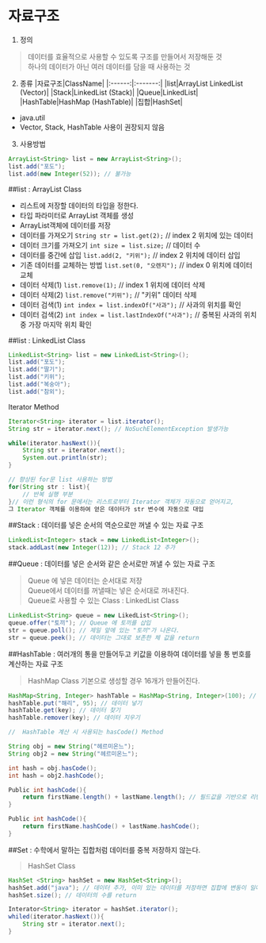 # 자료구조

1. 정의
> 데이터를 효율적으로 사용할 수 있도록 구조를 만들어서 저장해둔 것  
하나의 데이터가 아닌 여러 데이터를 담을 때 사용하는 것

2. 종류 
|자료구조|ClassName|
|:------:|:-------:|
|list|ArrayList LinkedList (Vector)|
|Stack|LinkedList (Stack)|
|Queue|LinkedList|
|HashTable|HashMap (HashTable)|
|집합|HashSet|

- java.util
- Vector, Stack, HashTable 사용이 권장되지 않음

3. 사용방법
```java
ArrayList<String> list = new ArrayList<String>();
list.add("포도");
list.add(new Integer(52)); // 불가능
```

##list : ArrayList Class
- 리스트에 저장할 데이터의 타입을 정한다.
- 타입 파라미터로 ArrayList 객체를 생성
- ArrayList객체에 데이터를 저장
- 데이터를 가져오기 `String str = list.get(2);` // index 2 위치에 있는 데이터
- 데이터 크기를 가져오기 `int size = list.size;` // 데이터 수 
- 데이터를 중간에 삽입 `list.add(2, "키위");` // index 2 위치에 데이터 삽입
- 기존 데이터를 교체하는 방법 `list.set(0, "오렌지");` // index 0 위치에 데이터 교체
- 데이터 삭제(1) `list.remove(1);` // index 1 위치에 데이터 삭제
- 데이터 삭제(2) `list.remove("키위");` // "키위" 데이터 삭제
- 데이터 검색(1) `int index = list.indexOf("사과");` // 사과의 위치를 확인
- 데이터 검색(2) `int index = list.lastIndexOf("사과");` // 중복된 사과의 위치 중 가장 마지막 위치 확인

##list : LinkedList Class
```java
LinkedList<String> list = new LinkedList<String>();
list.add("포도");
list.add("딸기");
list.add("키위");
list.add("복숭아");
list.add("참외");
```
Iterator Method
```java
Iterator<String> iterator = list.iterator();
String str = iterator.next(); // NoSuchElementException 발생가능

while(iterator.hasNext()){
	String str = iterator.next();
	System.out.println(str);
}

// 향상된 for문 list 사용하는 방법
for(String str : list){
	// 반복 실행 부분
}// 이런 형식의 for 문에서는 리스트로부터 Iterator 객체가 자동으로 얻어지고,
그 Iterator 객체를 이용하여 얻은 데이터가 str 변수에 자동으로 대입
```

##Stack : 데이터를 넣은 순서의 역순으로만 꺼낼 수 있는 자료 구조 
```java
LinkedList<Integer> stack = new LinkedList<Integer>();
stack.addLast(new Integer(12)); // Stack 12 추가
```

##Queue : 데이터를 넣은 순서와 같은 순서로만 꺼낼 수 있는 자료 구조
> Queue 에 넣은 데이터는 순서대로 저장  
Queue에서 데이터를 꺼낼때는 넣은 순서대로 꺼내진다.  
Queue로 사용할 수 있는 Class : LinkedList Class

```java
LinkedList<String> queue = new LikedList<String>();
queue.offer("토끼"); // Queue 에 토끼를 삽입 
str = queue.poll(); // 제일 앞에 있는 "토끼"가 나온다.
str = queue.peek(); // 데이터는 그대로 보존한 체 값을 return
```

##HashTable : 여러개의 통을 만들어두고 키값을 이용하여 데이터를 넣을 통 번호를 계산하는 자료 구조
> HashMap Class 기본으로 생성할 경우 16개가 만들어진다.

```java
HashMap<String, Integer> hashTable = HashMap<String, Integer>(100); // 100개의 통으로 구성된 HashTable 생성
hashTable.put("해리", 95); // 데이터 넣기
hashTable.get(key); // 데이터 찾기
hashTable.remover(key); // 데이터 지우기 

//  HashTable 계산 시 사용되는 hasCode() Method

String obj = new String("헤르미온느");
String obj2 = new String("헤르미온느");

int hash = obj.hasCode();
int hash = obj2.hashCode();

Public int hashCode(){
	return firstName.length() + lastName.length(); // 필드값을 기반으로 리턴값을 계산하면 같은 값의 객체들을 같은 값을 리턴하게 됨
}

Public int hashCode(){
	return firstName.hashCode() + lastName.hashCode(); 
}
```

##Set : 수학에서 말하는 집합처럼 데이터를 중복 저장하지 않는다.
> HashSet Class
```java
HashSet <String> hashSet = new HashSet<String>();
hashSet.add("java"); // 데이터 추가, 이미 있는 데이터를 저장하면 집합에 변동이 일어나지 않는다.
hashSet.size(); // 데이터의 수를 return

Interator<String> iterator = hashSet.iterator();
whiled(iterator.hasNext()){
	String str = iterator.next();
}
```

